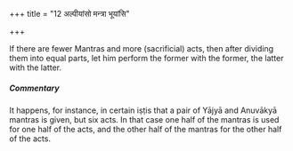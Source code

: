 +++
title = "12 अल्पीयांसो मन्त्रा भूयांसि"

+++

If there are fewer Mantras and more (sacrificial) acts, then after dividing them into equal parts, let him perform the former with the former, the latter with the latter.

#####  Commentary

It happens, for instance, in certain iṣṭis that a pair of Yājyā and Anuvākyā mantras is given, but six acts. In that case one half of the mantras is used for one half of the acts, and the other half of the mantras for the other half of the acts.
